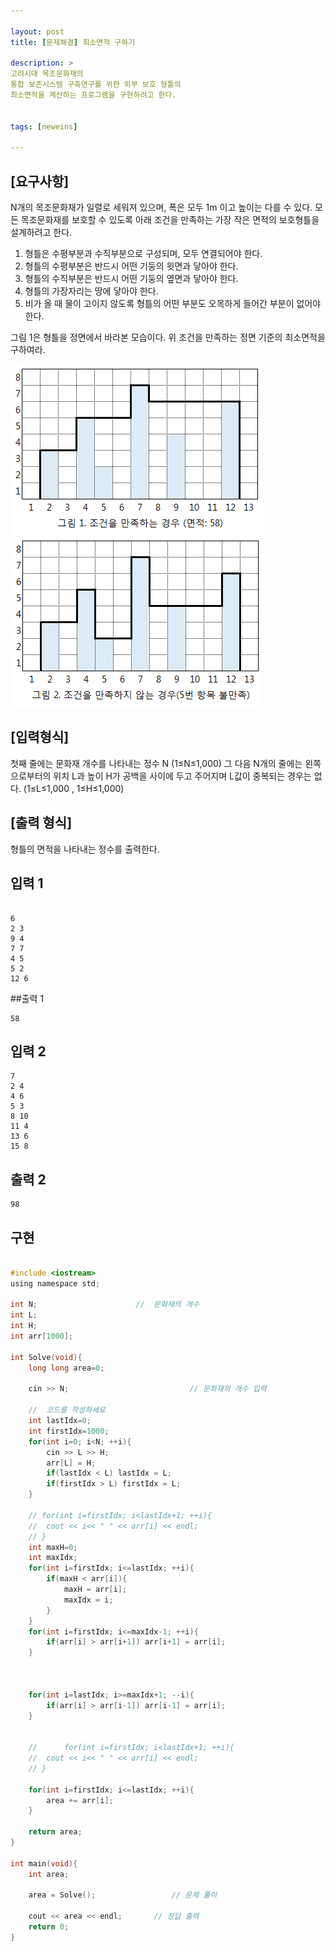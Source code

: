 ```yaml
---

layout: post
title: [문제해결] 최소면적 구하기

description: >
고려시대 목조문화재의
통합 보존시스템 구축연구를 위한 외부 보호 형틀의
최소면적을 계산하는 프로그램을 구현하려고 한다.


tags: [neweins]

---
```


## [요구사항]

N개의 목조문화재가 일렬로 세워져 있으며,
폭은 모두 1m 이고 높이는 다를 수 있다.
모든 목조문화재를 보호할 수 있도록 아래 조건을 만족하는
가장 작은 면적의 보호형틀을 설계하려고 한다.

1) 형틀은 수평부분과 수직부분으로 구성되며, 모두 연결되어야 한다.
2) 형틀의 수평부분은 반드시 어떤 기둥의 윗면과 닿아야 한다.
3) 형틀의 수직부분은 반드시 어떤 기둥의 옆면과 닿아야 한다.
4) 형틀의 가장자리는 땅에 닿아야 한다.
5) 비가 올 때 물이 고이지 않도록 형틀의 어떤 부분도
    오목하게 들어간 부분이 없어야 한다.

그림 1은 형틀을 정면에서 바라본 모습이다.
위 조건을 만족하는 정면 기준의 최소면적을 구하여라.

![](/assets/img/minarea_1.png) 
![](/assets/img/minarea_2.png) 



## [입력형식]

첫째 줄에는 문화재 개수를 나타내는 정수 N (1≤N≤1,000)
그 다음 N개의 줄에는 왼쪽으로부터의 위치 L과 높이 H가
공백을 사이에 두고 주어지며 L값이 중복되는 경우는 없다.
(1≤L≤1,000 , 1≤H≤1,000)


## [출력 형식]

형틀의 면적을 나타내는 정수를 출력한다.

## 입력 1
~~~

6
2 3
9 4
7 7
4 5
5 2
12 6

~~~

##출력 1

~~~
58
~~~

## 입력 2

~~~
7
2 4
4 6
5 3
8 10
11 4
13 6
15 8
~~~

## 출력 2

~~~
98
~~~


## 구현

~~~c

#include <iostream>
using namespace std;

int N;						//	문화재의 개수
int L;
int H;
int arr[1000];

int Solve(void){
	long long area=0;

	cin >> N;							// 문화재의 개수 입력

	//	코드를 작성하세요
	int lastIdx=0;
	int firstIdx=1000;
	for(int i=0; i<N; ++i){
		cin >> L >> H;		
		arr[L] = H;
		if(lastIdx < L) lastIdx = L;
		if(firstIdx > L) firstIdx = L;
	}

	// for(int i=firstIdx; i<lastIdx+1; ++i){
	// 	cout << i<< " " << arr[i] << endl;
	// }
	int maxH=0;
	int maxIdx;
	for(int i=firstIdx; i<=lastIdx; ++i){
		if(maxH < arr[i]){
			maxH = arr[i];
			maxIdx = i;
		}
	}
	for(int i=firstIdx; i<=maxIdx-1; ++i){
		if(arr[i] > arr[i+1]) arr[i+1] = arr[i];
	}
	

	
	for(int i=lastIdx; i>=maxIdx+1; --i){
		if(arr[i] > arr[i-1]) arr[i-1] = arr[i];
	}
	
	
	// 		for(int i=firstIdx; i<lastIdx+1; ++i){
	// 	cout << i<< " " << arr[i] << endl;
	// }
	
	for(int i=firstIdx; i<=lastIdx; ++i){
		area += arr[i];
	}
	
	return area;
}

int main(void){
	int area;

	area = Solve(); 				// 문제 풀이

	cout << area << endl;		// 정답 출력
	return 0;
}

~~~